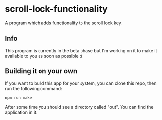 # scroll-lock-functionality
A program which adds functionality to the scroll lock key.

## Info
This program is currently in the beta phase but I'm working on it to make it available to you as soon as possible :) 

## Building it on your own
If you want to build this app for your system, you can clone this repo, then run the following command:

```
npm run make
```

After some time you should see a directory called "out". You can find the application in it.
